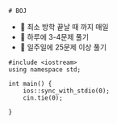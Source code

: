 
    # BOJ 


- 📌 최소 방학 끝날 때 까지 매일
- 📌 하루에 3-4문제 풀기
- 📌 일주일에 25문제 이상 풀기
```
#include <iostream>
using namespace std;

int main() {
    ios::sync_with_stdio(0);
    cin.tie(0);
   
}
```
